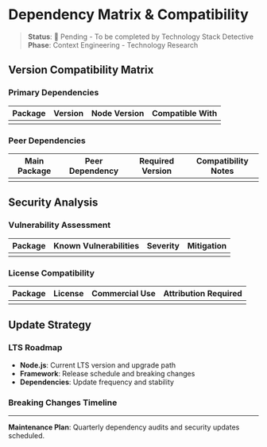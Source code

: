 # Dependency Matrix & Compatibility

> **Status**: 🔄 Pending - To be completed by Technology Stack Detective
> **Phase**: Context Engineering - Technology Research

## Version Compatibility Matrix

### Primary Dependencies
| Package | Version | Node Version | Compatible With |
|---------|---------|--------------|-----------------|
| | | | |

### Peer Dependencies
| Main Package | Peer Dependency | Required Version | Compatibility Notes |
|--------------|-----------------|------------------|-------------------|
| | | | |

## Security Analysis

### Vulnerability Assessment
| Package | Known Vulnerabilities | Severity | Mitigation |
|---------|----------------------|----------|------------|
| | | | |

### License Compatibility
| Package | License | Commercial Use | Attribution Required |
|---------|---------|----------------|---------------------|
| | | | |

## Update Strategy

### LTS Roadmap
- **Node.js**: Current LTS version and upgrade path
- **Framework**: Release schedule and breaking changes
- **Dependencies**: Update frequency and stability

### Breaking Changes Timeline
<!-- Analysis of upcoming breaking changes and migration paths -->

---
**Maintenance Plan**: Quarterly dependency audits and security updates scheduled.

